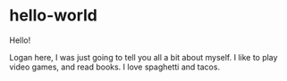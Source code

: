 # hello-world
Hello!

Logan here, I was just going to tell you all a bit about myself. I like to play video games, and read books.
I love spaghetti and tacos.
